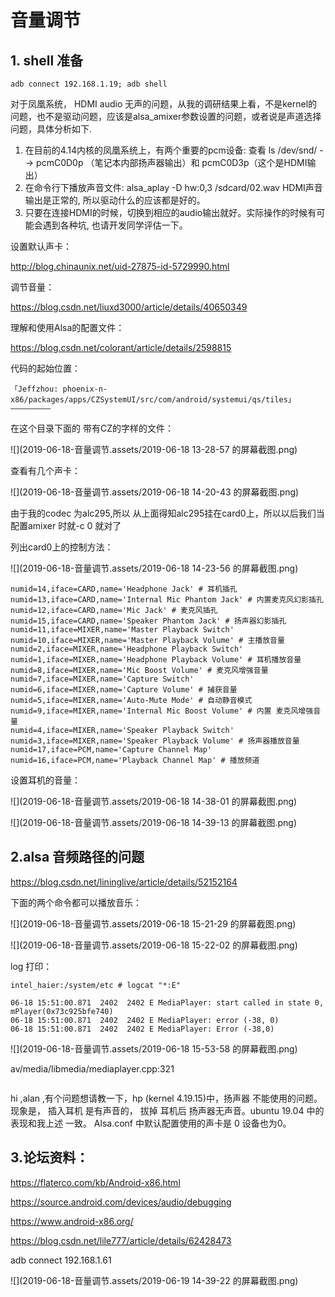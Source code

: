 # 音量调节

## 1. shell 准备

```shell
adb connect 192.168.1.19; adb shell
```



对于凤凰系统， HDMI audio
无声的问题，从我的调研结果上看，不是kernel的问题，也不是驱动问题，应该是alsa_amixer参数设置的问题，或者说是声道选择问题，具体分析如下.

1. 在目前的4.14内核的凤凰系统上，有两个重要的pcm设备: 查看 ls /dev/snd/  --> 
pcmC0D0p （笔记本内部扬声器输出）和 pcmC0D3p（这个是HDMI输出）
2. 在命令行下播放声音文件: alsa_aplay -D hw:0,3
/sdcard/02.wav  HDMI声音输出是正常的,
所以驱动什么的应该都是好的。
3. 只要在连接HDMI的时候，切换到相应的audio输出就好。实际操作的时候有可能会遇到各种坑, 也请开发同学评估一下。

设置默认声卡：

http://blog.chinaunix.net/uid-27875-id-5729990.html

调节音量：

https://blog.csdn.net/liuxd3000/article/details/40650349

理解和使用Alsa的配置文件：

https://blog.csdn.net/colorant/article/details/2598815

代码的起始位置：

```
「Jeffzhou: phoenix-n-x86/packages/apps/CZSystemUI/src/com/android/systemui/qs/tiles」
—————————
```

在这个目录下面的 带有CZ的字样的文件：

![](2019-06-18-音量调节.assets/2019-06-18 13-28-57 的屏幕截图.png)

查看有几个声卡：

![](2019-06-18-音量调节.assets/2019-06-18 14-20-43 的屏幕截图.png)

由于我的codec 为alc295,所以
从上面得知alc295挂在card0上，所以以后我们当配置amixer 时就-c 0 就对了

列出card0上的控制方法：

![](2019-06-18-音量调节.assets/2019-06-18 14-23-56 的屏幕截图.png)

```shell
numid=14,iface=CARD,name='Headphone Jack' # 耳机插孔
numid=13,iface=CARD,name='Internal Mic Phantom Jack' # 内置麦克风幻影插孔
numid=12,iface=CARD,name='Mic Jack' # 麦克风插孔
numid=15,iface=CARD,name='Speaker Phantom Jack' # 扬声器幻影插孔
numid=11,iface=MIXER,name='Master Playback Switch'
numid=10,iface=MIXER,name='Master Playback Volume' # 主播放音量
numid=2,iface=MIXER,name='Headphone Playback Switch'
numid=1,iface=MIXER,name='Headphone Playback Volume' # 耳机播放音量
numid=8,iface=MIXER,name='Mic Boost Volume' # 麦克风增强音量
numid=7,iface=MIXER,name='Capture Switch'
numid=6,iface=MIXER,name='Capture Volume' # 捕获音量
numid=5,iface=MIXER,name='Auto-Mute Mode' # 自动静音模式
numid=9,iface=MIXER,name='Internal Mic Boost Volume' # 内置 麦克风增强音量
numid=4,iface=MIXER,name='Speaker Playback Switch'
numid=3,iface=MIXER,name='Speaker Playback Volume' # 扬声器播放音量
numid=17,iface=PCM,name='Capture Channel Map'
numid=16,iface=PCM,name='Playback Channel Map' # 播放频道
```

设置耳机的音量：

![](2019-06-18-音量调节.assets/2019-06-18 14-38-01 的屏幕截图.png)

![](2019-06-18-音量调节.assets/2019-06-18 14-39-13 的屏幕截图.png)

## 2.alsa 音频路径的问题

https://blog.csdn.net/lininglive/article/details/52152164

下面的两个命令都可以播放音乐：

![](2019-06-18-音量调节.assets/2019-06-18 15-21-29 的屏幕截图.png)

![](2019-06-18-音量调节.assets/2019-06-18 15-22-02 的屏幕截图.png)



log 打印：

```shell
intel_haier:/system/etc # logcat "*:E"

06-18 15:51:00.871  2402  2402 E MediaPlayer: start called in state 0, mPlayer(0x73c925bfe740)
06-18 15:51:00.871  2402  2402 E MediaPlayer: error (-38, 0)
06-18 15:51:00.871  2402  2402 E MediaPlayer: Error (-38,0)
```

![](2019-06-18-音量调节.assets/2019-06-18 15-53-58 的屏幕截图.png)

av/media/libmedia/mediaplayer.cpp:321

```shell

```

hi ,alan ,有个问题想请教一下，hp (kernel 4.19.15)中，扬声器 不能使用的问题。现象是， 插入耳机 是有声音的，  拔掉 耳机后 扬声器无声音。ubuntu 19.04 中的表现和我上述 一致。 Alsa.conf 中默认配置使用的声卡是 0 设备也为0。



## 3.论坛资料：

https://flaterco.com/kb/Android-x86.html

https://source.android.com/devices/audio/debugging

https://www.android-x86.org/

https://blog.csdn.net/lile777/article/details/62428473

adb connect 192.168.1.61

![](2019-06-18-音量调节.assets/2019-06-19 14-39-22 的屏幕截图.png)

